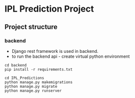 # IPL Prediction Project

## Project structure

### backend 
* Django rest framework is used in backend.
* to run the backend api - create virtual python environment
```
cd backend
pip install -r requirements.txt

cd IPL_Predictions
python manage.py makemigrations
python manage.py migrate
python manage.py runserver
```

